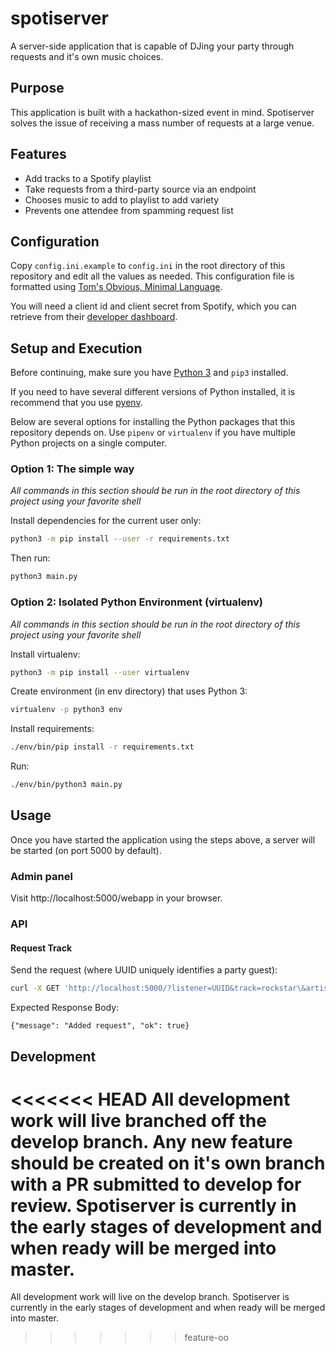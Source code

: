 # spotiserver

A server-side application that is capable of DJing your party through requests
and it's own music choices.

## Purpose

This application is built with a hackathon-sized event in mind. Spotiserver
solves the issue of receiving a mass number of requests at a large venue.

## Features

- Add tracks to a Spotify playlist
- Take requests from a third-party source via an endpoint
- Chooses music to add to playlist to add variety
- Prevents one attendee from spamming request list

## Configuration

Copy `config.ini.example` to `config.ini` in the root directory of this
repository and edit all the values as needed. This configuration file is
formatted using [Tom's Obvious, Minimal Language][toml].

You will need a client id and client secret from Spotify, which you can
retrieve from their [developer dashboard][spotify].

## Setup and Execution

Before continuing, make sure you have [Python 3][python] and `pip3` installed.

If you need to have several different versions of Python installed, it is
recommend that you use [pyenv][pyenv].

Below are several options for installing the Python packages that this
repository depends on. Use `pipenv` or `virtualenv` if you have multiple Python
projects on a single computer.

### Option 1: The simple way

*All commands in this section should be run in the root directory of this
project using your favorite shell*

Install dependencies for the current user only:

```bash
python3 -m pip install --user -r requirements.txt
```

Then run:

```bash
python3 main.py
```

### Option 2: Isolated Python Environment (virtualenv)

*All commands in this section should be run in the root directory of this
project using your favorite shell*

Install virtualenv:

```bash
python3 -m pip install --user virtualenv
```

Create environment (in env directory) that uses Python 3:

```bash
virtualenv -p python3 env
```

Install requirements:

```bash
./env/bin/pip install -r requirements.txt
```

Run:

```bash
./env/bin/python3 main.py
```

## Usage

Once you have started the application using the steps above, a server will be
started (on port 5000 by default).

### Admin panel

Visit http://localhost:5000/webapp in your browser.

### API

#### Request Track

Send the request (where UUID uniquely identifies a party guest):

```bash
curl -X GET 'http://localhost:5000/?listener=UUID&track=rockstar\&artist=post+malone'
```

Expected Response Body:

```
{"message": "Added request", "ok": true}
```

## Development
<<<<<<< HEAD
All development work will live branched off the develop branch. Any new feature should be created on it's own branch with a PR submitted to develop for review. Spotiserver is currently in the early stages of development and when ready will be merged into master.
=======

All development work will live on the develop branch. Spotiserver is currently
in the early stages of development and when ready will be merged into master.

[pyenv]: https://github.com/pyenv/pyenv
[python]: https://www.python.org/
[spotify]: https://developer.spotify.com/dashboard/
[toml]: https://github.com/toml-lang/toml
>>>>>>> feature-oo
